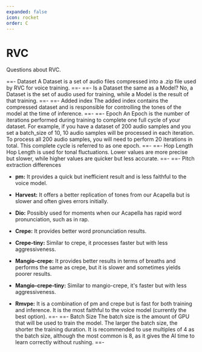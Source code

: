 ```yaml
---
expanded: false
icon: rocket
order: C
---
```


# RVC

Questions about RVC.

==- Dataset
A Dataset is a set of audio files compressed into a .zip file used by RVC for voice training.
==-
==- Is a Dataset the same as a Model?
No, a Dataset is the set of audio used for training, while a Model is the result of that training.
==-
==- Added index
The added index contains the compressed dataset and is responsible for controlling the tones of the model at the time of inference.
==-
==- Epoch
An Epoch is the number of iterations performed during training to complete one full cycle of your dataset. For example, if you have a dataset of 200 audio samples and you set a batch_size of 10, 10 audio samples will be processed in each iteration. To process all 200 audio samples, you will need to perform 20 iterations in total. This complete cycle is referred to as one epoch.
==-
==- Hop Length 
Hop Length is used for tonal fluctuations. Lower values are more precise but slower, while higher values are quicker but less accurate.
==-
==- Pitch extraction differences
- **pm:** It provides a quick but inefficient result and is less faithful to the voice model.

- **Harvest:** It offers a better replication of tones from our Acapella but is slower and often gives errors initially.

- **Dio:** Possibly used for moments when our Acapella has rapid word pronunciation, such as in rap.

- **Crepe:** It provides better word pronunciation results.

- **Crepe-tiny:** Similar to crepe, it processes faster but with less aggressiveness.

- **Mangio-crepe:** It provides better results in terms of breaths and performs the same as crepe, but it is slower and sometimes yields poorer results.

- **Mangio-crepe-tiny:** Similar to mangio-crepe, it's faster but with less aggressiveness.

- **Rmvpe:** It is a combination of pm and crepe but is fast for both training and inference. It is the most faithful to the voice model (currently the best option).
==-
==- Batch Size
The batch size is the amount of GPU that will be used to train the model. The larger the batch size, the shorter the training duration. It is recommended to use multiples of 4 as the batch size, although the most common is 8, as it gives the AI time to learn correctly without rushing.
==-